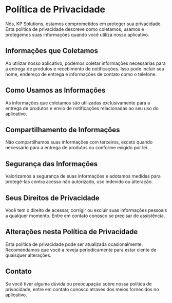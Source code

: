 # Política de Privacidade

Nós, KP Solutions, estamos comprometidos em proteger sua privacidade. Esta política de privacidade descreve como coletamos, usamos e protegemos suas informações quando você utiliza nosso aplicativo.

## Informações que Coletamos

Ao utilizar nosso aplicativo, podemos coletar informações necessárias para a entrega de produtos e recebimento de notificações. Isso pode incluir seu nome, endereço de entrega e informações de contato como o telefone.

## Como Usamos as Informações

As informações que coletamos são utilizadas exclusivamente para a entrega de produtos e envio de notificações relacionadas ao seu uso do aplicativo.

## Compartilhamento de Informações

Não compartilhamos suas informações com terceiros, exceto quando necessário para a entrega de produtos ou conforme exigido por lei.

## Segurança das Informações

Valorizamos a segurança de suas informações e adotamos medidas para protegê-las contra acesso não autorizado, uso indevido ou alteração.

## Seus Direitos de Privacidade

Você tem o direito de acessar, corrigir ou excluir suas informações pessoais a qualquer momento. Entre em contato conosco se precisar de assistência.

## Alterações nesta Política de Privacidade

Esta política de privacidade pode ser atualizada ocasionalmente. Recomendamos que você a reveja periodicamente para estar ciente de quaisquer alterações.

## Contato

Se você tiver alguma dúvida ou preocupação sobre nossa política de privacidade, entre em contato conosco através dos meios fornecidos no aplicativo.
